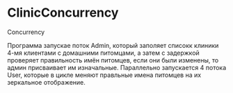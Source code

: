 # ClinicConcurrency
Concurrency 

Программа запускае поток Admin, который заполяет списокк клиники 
4-мя клиентами с домашними питомцами, а затем с задержкой
проверяет правильность имён питомцев, если они были изменены, то
админ присваивает им изначальные.
Параллельно запускается 4 потока User, которые в цикле меняют 
правльные имена питомцев на их зеркальное отображение.
